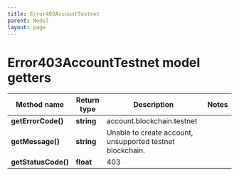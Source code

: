 ```yaml
---
title: Error403AccountTestnet
parent: Model
layout: page
---
```


# Error403AccountTestnet model getters

Method name | Return type | Description | Notes
------------ | ------------- | ------------- | -------------
**getErrorCode()** | **string** | account.blockchain.testnet |
**getMessage()** | **string** | Unable to create account, unsupported testnet blockchain. |
**getStatusCode()** | **float** | 403 |

